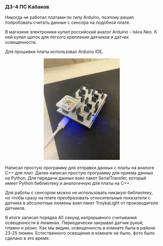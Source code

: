 ### ДЗ-4 ПС Кабаков

Никогда не работал платами по типу Arduino,
поэтому решил попробовать считать данные с сенсора
на подобной плате.

В магазине электроники купил российский аналог
Arduino - Iskra Neo. К ней купил щиток для легкого
крепления датчиков и датчик освещенности.

Для прошивки платы использовал Arduino IDE.

<p align="center">
    <img src="image.jpg" width="250">
</p>

Написал простую программу для отправки данных с платы на аналоге C++ для плат.
Далее написал простую программу для приема данных на Python.
Для передачи данных взял пакет SerialTransfer, который имеет
Python библиотеку и аналогичную для платы на C++.

Для работы с сенсором можно не использовать никакую библиотеку,
но чтобы сразу на плате преобразовать относительные показатели с датчика
в абсолютные люмены взял пакет TroykaLight от производителя датчиков.

В итоге записал порядка 40 секунд непрерывного считывания
освещенности в люменах. Периодически закрывал датчик рукой, плавно и резко.
Как мы видим, освещенность в комнате была в районе 23-25 люмен.
Естественного освещения в комнате не было, фото было сделано в это время.